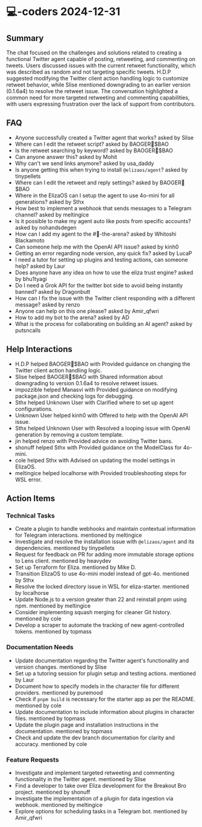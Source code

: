 # 💻-coders 2024-12-31

## Summary
The chat focused on the challenges and solutions related to creating a functional Twitter agent capable of posting, retweeting, and commenting on tweets. Users discussed issues with the current retweet functionality, which was described as random and not targeting specific tweets. H.D.P suggested modifying the Twitter client action handling logic to customize retweet behavior, while Slise mentioned downgrading to an earlier version (0.1.6a4) to resolve the retweet issue. The conversation highlighted a common need for more targeted retweeting and commenting capabilities, with users expressing frustration over the lack of support from contributors.

## FAQ
- Anyone successfully created a Twitter agent that works? asked by Slise
- Where can I edit the retweet script? asked by BAOGER🌟$BAO
- Is the retweet searching by keyword? asked by BAOGER🌟$BAO
- Can anyone answer this? asked by Mohit
- Why can't we send links anymore? asked by usa_daddy
- Is anyone getting this when trying to install `@elizaos/agent`? asked by tinypellets
- Where can I edit the retweet and reply settings? asked by BAOGER🌟$BAO
- Where in the ElizaOS can I setup the agent to use 4o-mini for all generations? asked by Sthx
- How best to implement a webhook that sends messages to a Telegram channel? asked by meltingice
- Is it possible to make my agent auto like posts from specific accounts? asked by nohandsdegen
- How can I add my agent to the #🤖-the-arena? asked by Whitoshi Blackamoto
- Can someone help me with the OpenAI API issue? asked by kinh0
- Getting an error regarding node version, any quick fix? asked by LucaP
- I need a tutor for setting up plugins and testing actions, can someone help? asked by Laur
- Does anyone have any idea on how to use the eliza trust engine? asked by bhu1tyagi
- Do I need a Grok API for the twitter bot side to avoid being instantly banned? asked by Dragonbutt
- How can I fix the issue with the Twitter client responding with a different message? asked by renzo
- Anyone can help on this one please? asked by Amir_qfwri
- How to add my bot to the arena? asked by AD
- What is the process for collaborating on building an AI agent? asked by putsncalls

## Help Interactions
- H.D.P helped BAOGER🌟$BAO with Provided guidance on changing the Twitter client action handling logic.
- Slise helped BAOGER🌟$BAO with Shared information about downgrading to version 0.1.6a4 to resolve retweet issues.
- impozzible helped Manasvi with Provided guidance on modifying package.json and checking logs for debugging.
- Sthx helped Unknown User with Clarified where to set up agent configurations.
- Unknown User helped kinh0 with Offered to help with the OpenAI API issue.
- Sthx helped Unknown User with Resolved a looping issue with OpenAI generation by removing a custom template.
- jin helped renzo with Provided advice on avoiding Twitter bans.
- shonuff helped Sthx with Provided guidance on the ModelClass for 4o-mini.
- cole helped Sthx with Advised on updating the model settings in ElizaOS.
- meltingice helped localhorse with Provided troubleshooting steps for WSL error.

## Action Items

### Technical Tasks
- Create a plugin to handle webhooks and maintain contextual information for Telegram interactions. mentioned by meltingice
- Investigate and resolve the installation issue with `@elizaos/agent` and its dependencies. mentioned by tinypellets
- Request for feedback on PR for adding more immutable storage options to Lens client. mentioned by heavydev
- Set up Terraform for Eliza. mentioned by Mike D.
- Transition ElizaOS to use 4o-mini model instead of gpt-4o. mentioned by Sthx
- Resolve the locked directory issue in WSL for eliza-starter. mentioned by localhorse
- Update Node.js to a version greater than 22 and reinstall pnpm using npm. mentioned by meltingice
- Consider implementing squash merging for cleaner Git history. mentioned by cole
- Develop a scraper to automate the tracking of new agent-controlled tokens. mentioned by topmass

### Documentation Needs
- Update documentation regarding the Twitter agent's functionality and version changes. mentioned by Slise
- Set up a tutoring session for plugin setup and testing actions. mentioned by Laur
- Document how to specify models in the character file for different providers. mentioned by puremood
- Check if `pnpm build` is necessary for the starter app as per the README. mentioned by cole
- Update documentation to include information about plugins in character files. mentioned by topmass
- Update the plugin page and installation instructions in the documentation. mentioned by topmass
- Check and update the dev branch documentation for clarity and accuracy. mentioned by cole

### Feature Requests
- Investigate and implement targeted retweeting and commenting functionality in the Twitter agent. mentioned by Slise
- Find a developer to take over Eliza development for the Breakout Bro project. mentioned by shonuff
- Investigate the implementation of a plugin for data ingestion via webhook. mentioned by meltingice
- Explore options for scheduling tasks in a Telegram bot. mentioned by Amir_qfwri